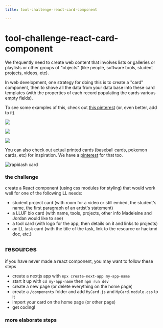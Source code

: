 ```yaml
---
title: tool-challenge-react-card-component

---
```


# tool-challenge-react-card-component

We frequently need to create web content that involves lists or galleries or playlists or other groups of "objects" (like people, software tools, student projects, videos, etc).

In web development, one strategy for doing this is to create a "card" component, then to shove all the data from your data base into these card templates (with the properties of each record populating the cards various empty fields).

To see some examples of this, check out [this pinterest](https://www.pinterest.com/learninglabpins/projectcardcomponent/) (or, even better, add to it).

![](https://i.pinimg.com/564x/ef/b3/f9/efb3f960e764e85329a2b3dc8557fadd.jpg)

![](https://i.pinimg.com/564x/37/4b/90/374b905ddea648bfa8d36254a0547241.jpg)

![](https://149842033.v2.pressablecdn.com/wp-content/uploads/2019/02/CSS-Cards-E-Commerce-Shop-Card.jpg)



You can also check out actual printed cards (baseball cards, pokemon cards, etc) for inspiration. We have a [pinterest](https://www.pinterest.com/learninglabpins/project-ll-cards/) for that too.

![rapidash card](https://i.pinimg.com/564x/b2/fe/5b/b2fe5b3a2cd5aa75e6acc960226970d9.jpg)

### the challenge

create a React component (using css modules for styling) that would work well for one of the following LL needs:

- student project card (with room for a video or still embed, the student's name, the first paragraph of an artist's statement)
- a LLUF bio card (with name, tools, projects, other info Madeleine and Jordan would like to see)
- a tool card (with logo for the app, then details on it and links to projects)
- an LL task card (with the title of the task, link to the resource or hackmd doc, etc.)


## resources

if you have never made a react component, you may want to follow these steps

- create a nextjs app with `npx create-next-app my-app-name`
- start it up with `cd my-app-name` then `npm run dev`
- create a new page (or delete everything on the home page) 
- create a `/components` folder and add `MyCard.js` and `MyCard.module.css` to it
- import your card on the home page (or other page)
- get coding!

### more elaborate steps

